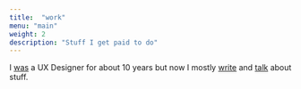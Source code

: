 ```yaml
---
title:  "work"
menu: "main"
weight: 2
description: "Stuff I get paid to do"
---
```


I [was](https://www.linkedin.com/in/leonbarnard) a UX Designer for about 10 years but now I mostly [write](#writing) and [talk](#speaking) about stuff.
